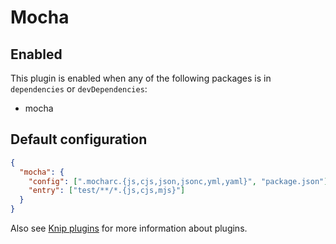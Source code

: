 # Mocha

## Enabled

This plugin is enabled when any of the following packages is in `dependencies` or `devDependencies`:

- mocha

## Default configuration

```json
{
  "mocha": {
    "config": [".mocharc.{js,cjs,json,jsonc,yml,yaml}", "package.json"],
    "entry": ["test/**/*.{js,cjs,mjs}"]
  }
}
```

Also see [Knip plugins](https://github.com/webpro/knip/blob/next/README.md#plugins) for more information about plugins.
